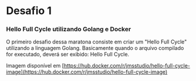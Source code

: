 # Desafio 1

### Hello Full Cycle utilizando Golang e Docker

O primeiro desafio dessa maratona consiste em criar um "Hello Full Cycle" utilizando a linguagem Golang.
Basicamente quando o arquivo compilado for executado, deverá ser exibido: Hello Full Cycle.

Imagem disponível em [https://hub.docker.com/r/jmsstudio/hello-full-cycle-image](https://hub.docker.com/r/jmsstudio/hello-full-cycle-image)
